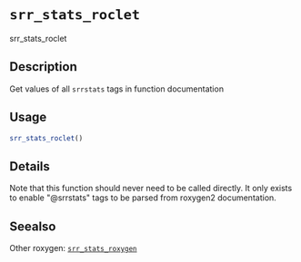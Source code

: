 # `srr_stats_roclet`

srr_stats_roclet


## Description

Get values of all `srrstats` tags in function documentation


## Usage

```r
srr_stats_roclet()
```


## Details

Note that this function should never need to be called directly. It only
 exists to enable "@srrstats" tags to be parsed from roxygen2 
 documentation.


## Seealso

Other roxygen:
 [`srr_stats_roxygen`](#srrstatsroxygen)


